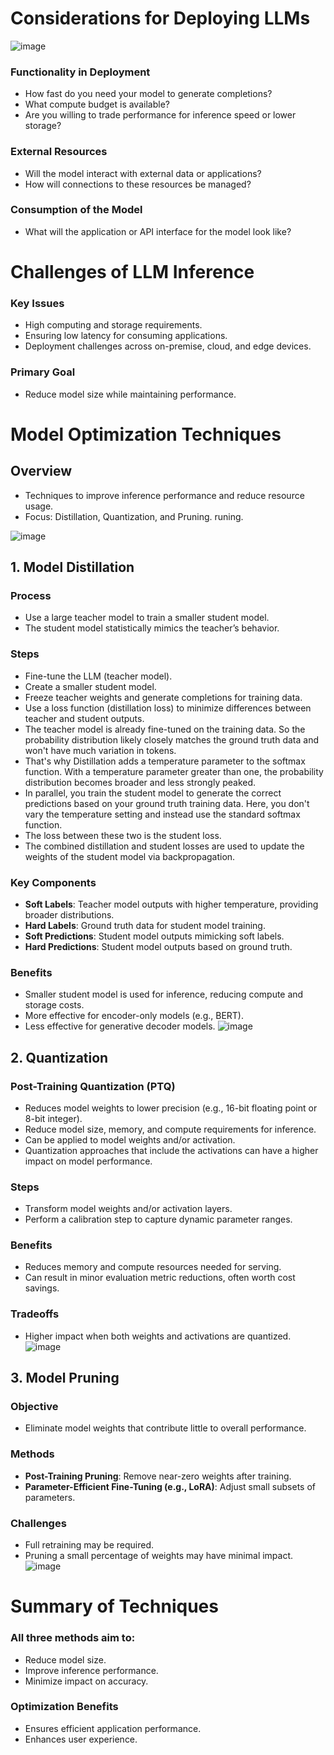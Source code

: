 # Considerations for Deploying LLMs
![image](https://github.com/user-attachments/assets/da871ecc-5a45-4033-b6f8-56c7aea55b99)

### Functionality in Deployment
- How fast do you need your model to generate completions?
- What compute budget is available?
- Are you willing to trade performance for inference speed or lower storage?

### External Resources
- Will the model interact with external data or applications?
- How will connections to these resources be managed?

### Consumption of the Model
- What will the application or API interface for the model look like?

# Challenges of LLM Inference

### Key Issues
- High computing and storage requirements.
- Ensuring low latency for consuming applications.
- Deployment challenges across on-premise, cloud, and edge devices.

### Primary Goal
- Reduce model size while maintaining performance.

# Model Optimization Techniques

## Overview
- Techniques to improve inference performance and reduce resource usage.
- Focus: Distillation, Quantization, and Pruning.
runing.

![image](https://github.com/user-attachments/assets/b8607f7f-0f4d-43ea-9d59-1477f171becc)

## 1. Model Distillation

### Process
- Use a large teacher model to train a smaller student model.
- The student model statistically mimics the teacher’s behavior.

### Steps
- Fine-tune the LLM (teacher model).
- Create a smaller student model.
- Freeze teacher weights and generate completions for training data.
- Use a loss function (distillation loss) to minimize differences between teacher and student outputs.
- The teacher model is already fine-tuned on the training data. So the probability distribution likely closely matches the ground truth data and won't have much variation in tokens.
- That's why Distillation adds a temperature parameter to the softmax function. With a temperature parameter greater than one, the probability distribution becomes broader and less strongly peaked.
- In parallel, you train the student model to generate the correct predictions based on your ground truth training data. Here, you don't vary the temperature setting and instead use the standard softmax function.
- The loss between these two is the student loss.
- The combined distillation and student losses are used to update the weights of the student model via backpropagation.

### Key Components
- **Soft Labels**: Teacher model outputs with higher temperature, providing broader distributions.
- **Hard Labels**: Ground truth data for student model training.
- **Soft Predictions**: Student model outputs mimicking soft labels.
- **Hard Predictions**: Student model outputs based on ground truth.

### Benefits
- Smaller student model is used for inference, reducing compute and storage costs.
- More effective for encoder-only models (e.g., BERT).
- Less effective for generative decoder models.
![image](https://github.com/user-attachments/assets/64fe2a00-caf9-496d-897d-492af01bed81)

## 2. Quantization

### Post-Training Quantization (PTQ)
- Reduces model weights to lower precision (e.g., 16-bit floating point or 8-bit integer).
- Reduce model size, memory, and compute requirements for inference.
- Can be applied to model weights and/or activation.
- Quantization approaches that include the activations can have a higher impact on model performance.

### Steps
- Transform model weights and/or activation layers.
- Perform a calibration step to capture dynamic parameter ranges.

### Benefits
- Reduces memory and compute resources needed for serving.
- Can result in minor evaluation metric reductions, often worth cost savings.

### Tradeoffs
- Higher impact when both weights and activations are quantized.
![image](https://github.com/user-attachments/assets/d6f78bf2-08a8-4c60-898e-fb4439ba114f)

## 3. Model Pruning

### Objective
- Eliminate model weights that contribute little to overall performance.

### Methods
- **Post-Training Pruning**: Remove near-zero weights after training.
- **Parameter-Efficient Fine-Tuning (e.g., LoRA)**: Adjust small subsets of parameters.

### Challenges
- Full retraining may be required.
- Pruning a small percentage of weights may have minimal impact.
![image](https://github.com/user-attachments/assets/ff9a416a-72c2-4a63-ba45-15aae0db7c84)

# Summary of Techniques

### All three methods aim to:
- Reduce model size.
- Improve inference performance.
- Minimize impact on accuracy.

### Optimization Benefits
- Ensures efficient application performance.
- Enhances user experience.

